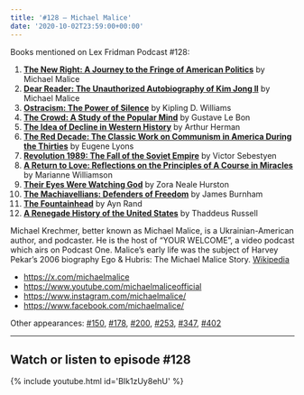 ```yaml
---
title: '#128 – Michael Malice'
date: '2020-10-02T23:59:00+00:00'
---
```


Books mentioned on Lex Fridman Podcast #128:

1. <b><a href="https://amzn.to/3Um2pnJ" target="_blank" rel="sponsored noopener noreferrer">The New Right: A Journey to the Fringe of American Politics</a></b> by Michael Malice
2. <b><a href="https://amzn.to/3Vmvy3K" target="_blank" rel="sponsored noopener noreferrer">Dear Reader: The Unauthorized Autobiography of Kim Jong Il</a></b> by Michael Malice
3. <b><a href="https://amzn.to/3iuQ6Iu" target="_blank" rel="sponsored noopener noreferrer">Ostracism: The Power of Silence</a></b> by Kipling D. Williams
4. <b><a href="https://amzn.to/3gSkiwY" target="_blank" rel="sponsored noopener noreferrer">The Crowd: A Study of the Popular Mind</a></b> by Gustave Le Bon
5. <b><a href="https://amzn.to/3B2Rb0C" target="_blank" rel="sponsored noopener noreferrer">The Idea of Decline in Western History</a></b> by Arthur Herman
6. <b><a href="https://amzn.to/3Um5rsf" target="_blank" rel="sponsored noopener noreferrer">The Red Decade: The Classic Work on Communism in America During the Thirties</a></b> by Eugene Lyons
7. <b><a href="https://amzn.to/3ORuL8i" target="_blank" rel="sponsored noopener noreferrer">Revolution 1989: The Fall of the Soviet Empire</a></b> by Victor Sebestyen
8. <b><a href="https://amzn.to/3ij7boK" target="_blank" rel="sponsored noopener noreferrer">A Return to Love: Reflections on the Principles of A Course in Miracles</a></b> by Marianne Williamson
9. <b><a href="https://amzn.to/3VmupZH" target="_blank" rel="sponsored noopener noreferrer">Their Eyes Were Watching God</a></b> by Zora Neale Hurston
10. <b><a href="https://amzn.to/3B2sy4m" target="_blank" rel="sponsored noopener noreferrer">The Machiavellians: Defenders of Freedom</a></b> by James Burnham
11. <b><a href="https://amzn.to/3OTJLTh" target="_blank" rel="sponsored noopener noreferrer">The Fountainhead</a></b> by Ayn Rand
12. <b><a href="https://amzn.to/3H1xVEA" target="_blank" rel="sponsored noopener noreferrer">A Renegade History of the United States</a></b> by Thaddeus Russell

<!--more-->

Michael Krechmer, better known as Michael Malice, is a Ukrainian-American author, and podcaster. He is the host of “YOUR WELCOME”, a video podcast which airs on Podcast One. Malice’s early life was the subject of Harvey Pekar’s 2006 biography Ego &amp; Hubris: The Michael Malice Story. <a href="https://en.wikipedia.org/wiki/Michael_Malice" target="_blank">Wikipedia</a>

- <a href="https://x.com/michaelmalice" target="_blank">https://x.com/michaelmalice</a>
- <a href="https://www.youtube.com/michaelmaliceofficial" target="_blank">https://www.youtube.com/michaelmaliceofficial</a>
- <a href="https://www.instagram.com/michaelmalice/" target="_blank">https://www.instagram.com/michaelmalice/</a>
- <a href="https://www.facebook.com/michaelmalice/" target="_blank">https://www.facebook.com/michaelmalice/</a>

Other appearances: [\#150](/150-michael-malice/), [\#178](/178-michael-malice-and-yaron-brook/), [\#200](/200-michael-malice/), [\#253](/253-michael-malice/), [\#347](/347-michael-malice/), [\#402](/402-michael-malice/)

- - - - - -

## Watch or listen to episode #128

{% include youtube.html id='BIk1zUy8ehU' %}